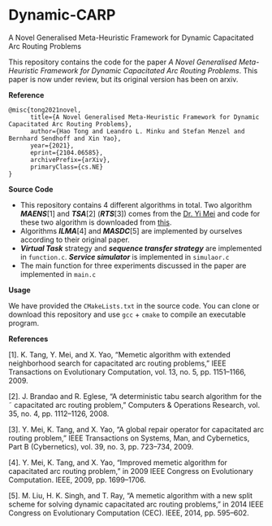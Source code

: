 # Dynamic-CARP
A Novel Generalised Meta-Heuristic Framework for Dynamic Capacitated Arc Routing Problems

This repository contains the code for the paper *A Novel Generalised Meta-Heuristic Framework for Dynamic Capacitated Arc Routing Problems*. This paper is now under review, but its original version has been on arxiv. 


**Reference**
```
@misc{tong2021novel,
      title={A Novel Generalised Meta-Heuristic Framework for Dynamic Capacitated Arc Routing Problems}, 
      author={Hao Tong and Leandro L. Minku and Stefan Menzel and Bernhard Sendhoff and Xin Yao},
      year={2021},
      eprint={2104.06585},
      archivePrefix={arXiv},
      primaryClass={cs.NE}
}
```

**Source Code**

- This repository contains 4 different algorithms in total. Two algorithm ***MAENS***[1] and ***TSA***[2] (***RTS***[3]) comes from the [Dr. Yi Mei](https://github.com/meiyi1986) and code for these two algorithm is downloaded from [this](https://meiyi1986.github.io/publication/).
- Algorithms ***ILMA***[4] and ***MASDC***[5] are implemented by ourselves according to their original paper.
- ***Virtual Task*** strategy and ***sequence transfer strategy*** are implemented in `function.c`. ***Service simulator*** is implemented in `simulaor.c`
- The main function for three experiments discussed in the paper are implemented in `main.c`


**Usage**

We have provided the `CMakeLists.txt` in the source code. You can clone or download this repository and use `gcc` + `cmake` to compile an executable program.

**References**

[1]. K. Tang, Y. Mei, and X. Yao, “Memetic algorithm with extended neighborhood search for capacitated arc routing problems,” IEEE Transactions
on Evolutionary Computation, vol. 13, no. 5, pp. 1151–1166, 2009.

[2]. J. Brandao and R. Eglese, “A deterministic tabu search algorithm for the ˜
capacitated arc routing problem,” Computers & Operations Research,
vol. 35, no. 4, pp. 1112–1126, 2008.

[3]. Y. Mei, K. Tang, and X. Yao, “A global repair operator for capacitated
arc routing problem,” IEEE Transactions on Systems, Man, and Cybernetics, Part B (Cybernetics), vol. 39, no. 3, pp. 723–734, 2009.

[4]. Y. Mei, K. Tang, and X. Yao, “Improved memetic algorithm for capacitated arc routing problem,” in 2009 IEEE Congress on Evolutionary Computation. IEEE,
2009, pp. 1699–1706.

[5]. M. Liu, H. K. Singh, and T. Ray, “A memetic algorithm with a new split
scheme for solving dynamic capacitated arc routing problems,” in 2014
IEEE Congress on Evolutionary Computation (CEC). IEEE, 2014, pp.
595–602.

